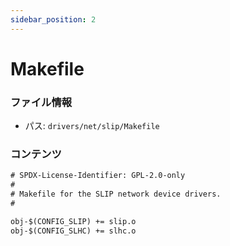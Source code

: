 ```yaml
---
sidebar_position: 2
---
```

# Makefile

### ファイル情報

- パス: `drivers/net/slip/Makefile`

### コンテンツ

```txt
# SPDX-License-Identifier: GPL-2.0-only
#
# Makefile for the SLIP network device drivers.
#

obj-$(CONFIG_SLIP) += slip.o
obj-$(CONFIG_SLHC) += slhc.o

```
